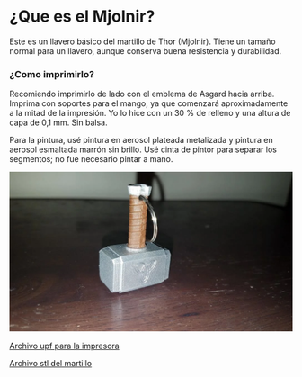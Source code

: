 # ¿Que es el Mjolnir?

Este es un llavero básico del martillo de Thor (Mjolnir). Tiene un tamaño normal para un llavero, aunque conserva buena resistencia y durabilidad.

### ¿Como imprimirlo?
Recomiendo imprimirlo de lado con el emblema de Asgard hacia arriba. Imprima con soportes para el mango, ya que comenzará aproximadamente a la mitad de la impresión. Yo lo hice con un 30 % de relleno y una altura de capa de 0,1 mm. Sin balsa.

Para la pintura, usé pintura en aerosol plateada metalizada y pintura en aerosol esmaltada marrón sin brillo. Usé cinta de pintor para separar los segmentos; no fue necesario pintar a mano.



![alt text](Mjolnir2.jpg)

[Archivo upf para la impresora](UM3_Thor_Hammer_Keychain_Mk12.3mf)

[Archivo stl del martillo](Thor_Hammer_Keychain_Mk12.stl)
